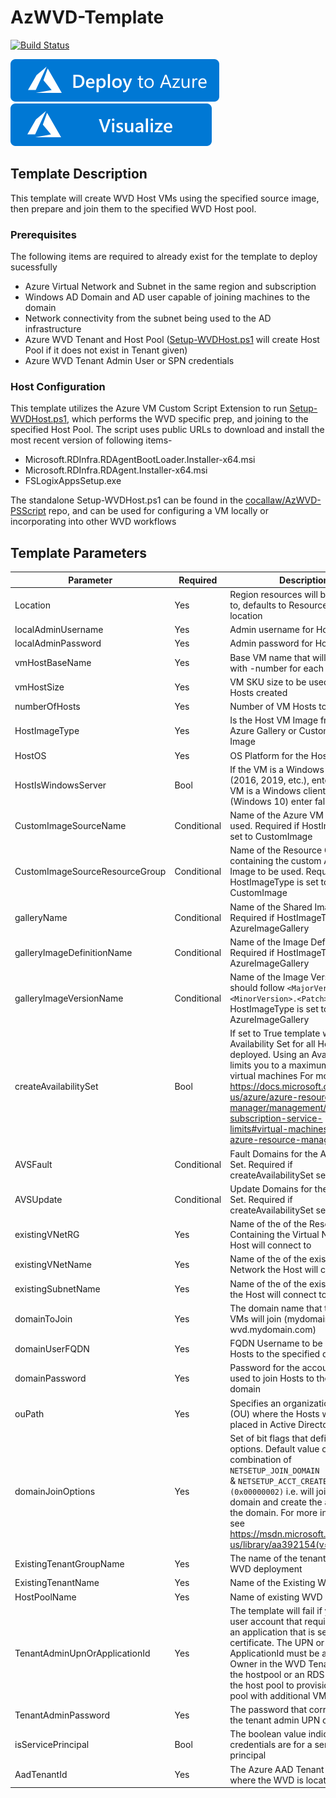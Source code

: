 # AzWVD-Template
[![Build Status](https://dev.azure.com/cocallaw/WVD%20ARM%20Template/_apis/build/status/WVD%20ARM%20Template%20Validation?branchName=master)](https://dev.azure.com/cocallaw/WVD%20ARM%20Template/_build/latest?definitionId=2&branchName=master)


<a href="https://portal.azure.com/#create/Microsoft.Template/uri/https%3A%2F%2Fraw.githubusercontent.com%2Fcocallaw%2FAzWVD-Template%2Fmaster%2FTemplates%2Fazuredeploy.json" target="_blank">
    <img src="https://raw.githubusercontent.com/Azure/azure-quickstart-templates/master/1-CONTRIBUTION-GUIDE/images/deploytoazure.svg?sanitize=true"/> 
</a>
<a href="http://armviz.io/#/?load=https%3A%2F%2Fraw.githubusercontent.com%2Fcocallaw%2FAzWVD-Template%2Fmaster%2FTemplates%2Fazuredeploy.json" target="_blank">
    <img src="https://raw.githubusercontent.com/Azure/azure-quickstart-templates/master/1-CONTRIBUTION-GUIDE/images/visualizebutton.svg?sanitize=true"/>
</a>




## Template Description
This template will create WVD Host VMs using the specified source image, then prepare and join them to the specified WVD Host pool.

### Prerequisites 

The following items are required to already exist for the template to deploy sucessfully 

* Azure Virtual Network and Subnet in the same region and subscription
* Windows AD Domain and AD user capable of joining machines to the domain
* Network connectivity from the subnet being used to the AD infrastructure
* Azure WVD Tenant and Host Pool ([Setup-WVDHost.ps1](https://github.com/cocallaw/AzWVD-Template/blob/master/Scripts/WVD/Setup-WVDHost.ps1) will create Host Pool if it does not exist in Tenant given)
* Azure WVD Tenant Admin User or SPN credentials 

### Host Configuration

This template utilizes the Azure VM Custom Script Extension to run [Setup-WVDHost.ps1](https://github.com/cocallaw/AzWVD-Template/blob/master/Scripts/WVD/Setup-WVDHost.ps1), which performs the WVD specific prep, and joining to the specified Host Pool. The script uses public URLs to download and install the most recent version of following items-

* Microsoft.RDInfra.RDAgentBootLoader.Installer-x64.msi
* Microsoft.RDInfra.RDAgent.Installer-x64.msi
* FSLogixAppsSetup.exe

The standalone Setup-WVDHost.ps1 can be found in the [cocallaw/AzWVD-PSScript](https://github.com/cocallaw/AzWVD-PSScript) repo, and can be used for configuring a VM locally or incorporating into other WVD workflows 

## Template Parameters

Parameter | Required | Description
--- | --- | ---
Location | Yes | Region resources will be deployed to, defaults to Resource Group location
localAdminUsername | Yes | Admin username for Host VMs
localAdminPassword | Yes | Admin password for Host VMs
vmHostBaseName | Yes | Base VM name that will incrimented with -number for each instance
vmHostSize | Yes | VM SKU size to be used for all Hosts created
numberOfHosts | Yes | Number of VM Hosts to deploy
HostImageType | Yes | Is the Host VM Image from the Azure Gallery or Custom Azure VM Image
HostOS | Yes | OS Platform for the Host VM
HostIsWindowsServer | Bool | If the VM is a Windows Server SKU (2016, 2019, etc.), enter true. If the VM is a Windows client SKU (Windows 10) enter false.
CustomImageSourceName | Conditional | Name of the Azure VM Image to be used. Required if HostImageType is set to CustomImage
CustomImageSourceResourceGroup | Conditional | Name of the Resource Group containing the custom Azure VM Image to be used. Required if HostImageType is set to CustomImage
galleryName | Conditional | Name of the Shared Image Gallery. Required if HostImageType is set to AzureImageGallery
galleryImageDefinitionName | Conditional | Name of the Image Definition. Required if HostImageType is set to AzureImageGallery
galleryImageVersionName | Conditional | Name of the Image Version - should follow `<MajorVersion>.<MinorVersion>.<Patch>`. Required if HostImageType is set to AzureImageGallery
createAvailabilitySet | Bool | If set to True template will create Availability Set for all Host VMs deployed. Using an Availability set limits you to a maximum of 200 virtual machines For more info: https://docs.microsoft.com/en-us/azure/azure-resource-manager/management/azure-subscription-service-limits#virtual-machines-limits---azure-resource-manager."
AVSFault | Conditional | Fault Domains for the Availabilty Set. Required if createAvailabilitySet set to True
AVSUpdate | Conditional | Update Domains for the Availabilty Set. Required if createAvailabilitySet set to True
existingVNetRG | Yes | Name of the of the Resource Group Containing the Virtual Network the Host will connect to
existingVNetName | Yes | Name of the of the existing Virtual Network the Host will connect to
existingSubnetName | Yes | Name of the of the existing Subnet the Host will connect to
domainToJoin | Yes | The domain name that the Host VMs will join (mydomain.com or wvd.mydomain.com)
domainUserFQDN | Yes | FQDN Username to be used to join Hosts to the specified domain
domainPassword | Yes | Password for the account being used to join Hosts to the specified domain
ouPath | Yes | Specifies an organizational unit (OU) where the Hosts will be placed in Active Directory
domainJoinOptions | Yes | Set of bit flags that define the join options. Default value of 3 is a combination of `NETSETUP_JOIN_DOMAIN (0x00000001)` & `NETSETUP_ACCT_CREATE (0x00000002)` i.e. will join the domain and create the account on the domain. For more information see https://msdn.microsoft.com/en-us/library/aa392154(v=vs.85).aspx
ExistingTenantGroupName | Yes | The name of the tenant group in the WVD deployment
ExistingTenantName | Yes | Name of the Existing WVD Tenant
HostPoolName | Yes | Name of existing WVD Hostpool
TenantAdminUpnOrApplicationId | Yes | The template will fail if you enter a user account that requires MFA or an application that is secured by a certificate. The UPN or ApplicationId must be an RDS Owner in the WVD Tenant to create the hostpool or an RDS Owner of the host pool to provision the host pool with additional VMs
TenantAdminPassword | Yes | The password that corresponds to the tenant admin UPN or SPN
isServicePrincipal | Bool | The boolean value indicating if the credentials are for a service principal
AadTenantId | Yes | The Azure AAD Tenant ID GUID where the WVD is located